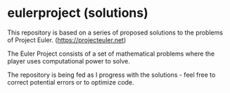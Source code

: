 # eulerproject (solutions)
This repository is based on a series of proposed solutions to the problems of Project Euler. (https://projecteuler.net)

The Euler Project consists of a set of mathematical problems where the player uses computational power to solve.

The repository is being fed as I progress with the solutions - feel free to correct potential errors or to optimize code.
